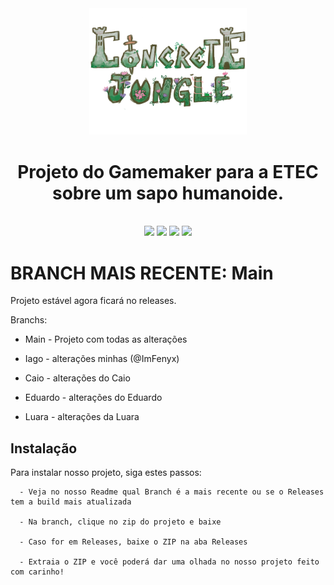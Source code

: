 <div align="center">
<img width="50%" src="/imgs/logo.png">
<h1> Projeto do Gamemaker para a ETEC sobre um sapo humanoide. </h1>
<br>
<img src="https://img.shields.io/github/commit-activity/w/ImFenyx/ConcreteJungle-GameEtec?style=for-the-badge&label=Altera%C3%A7%C3%B5es%20por%20semana&color=purple">
<img src="https://img.shields.io/github/created-at/ImFenyx/ConcreteJungle-GameEtec?style=for-the-badge&label=Criado%20em&color=purple">
<img src="https://img.shields.io/github/last-commit/ImFenyx/ConcreteJungle-GameEtec?style=for-the-badge&label=%C3%9Altima%20altera%C3%A7%C3%A3o&color=purple">
<img src="https://img.shields.io/github/repo-size/ImFenyx/ConcreteJungle-GameEtec?style=for-the-badge&label=Tamanho%20do%20Reposit%C3%B3rio&color=purple">
</div>

# BRANCH MAIS RECENTE: Main

Projeto estável agora ficará no releases.

  Branchs:
- Main - Projeto com todas as alterações

- Iago - alterações minhas (@ImFenyx)

- Caio - alterações do Caio

- Eduardo - alterações do Eduardo

- Luara - alterações da Luara

## Instalação

Para instalar nosso projeto, siga estes passos:

```
  - Veja no nosso Readme qual Branch é a mais recente ou se o Releases tem a build mais atualizada

  - Na branch, clique no zip do projeto e baixe

  - Caso for em Releases, baixe o ZIP na aba Releases

  - Extraia o ZIP e você poderá dar uma olhada no nosso projeto feito com carinho!
```
